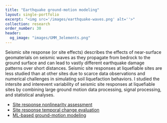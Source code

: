 ```yaml
---
title: "Earthquake ground-motion modeling"
layout: single-portfolio
excerpt: "<img src='/images/earthquake-waves.png' alt=''>"
collection: research
order_number: 30
header: 
  og_image: "images/GMM_3elements.png"
---
```


Seismic site response (or site effects) describes the effects of near-surface geomaterials on seismic waves as they propagate from bedrock to the ground surface and can lead to vastly different earthquake damage patterns over short distances. Seismic site responses at liquefiable sites are less studied than at other sites due to scarce data observations and numerical challenges in simulating soil liquefaction behaviors. I studied the intersite and interevent variability  of seismic site responses at liquefiable sites by combining large ground motion data processing, signal processing, and statistical analyses.

* [Site response nonlinearity assessment](/posts/2022-05-01-sr-nonlinearity)
* [Site response temporal change evaluation](/posts/2022-05-01-sr-temporal-changes)
* [ML-based ground-motion modeling](/posts/2022-04-25-GMM-ML)

 
